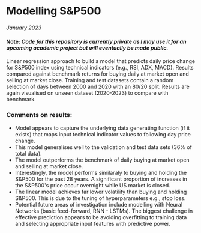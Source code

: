 # Modelling S&P500
_January 2023_
#### Note: _Code for this repository is currently private as I may use it for an upcoming academic project but will eventually be made public._

Linear regression approach to build a model that predicts daily price change for S&P500 index using technical indicators (e.g., RSI, ADX, MACD). Results compared against benchmark returns for buying daily at market open and selling at market close. Training and test datasets contain a random selection of days between 2000 and 2020 with an 80/20 split. Results are again visualised on unseen dataset (2020-2023) to compare with benchmark.

### Comments on results:
- Model appears to capture the underlying data generating function (if it exists) that maps input technical indicator values to following day price change.
- This model generalises well to the validation and test data sets (36% of total data).
- The model outperforms the benchmark of daily buying at market open and selling at market close.
- Interestingly, the model performs similaraly to buying and holding the S&P500 for the past 28 years. A significant proportion of increases in the S&P500's price occur overnight while US market is closed.
- The linear model achieves far lower volatility than buying and holding S&P500. This is due to the tuning of hyperparameters e.g., stop loss.
- Potential future areas of investigation include modelling with Neural Networks (basic feed-forward, RNN - LSTMs). The biggest challenge in effective prediction appears to be avoiding overfitting to training data and selecting appropriate input features with predictive power.
